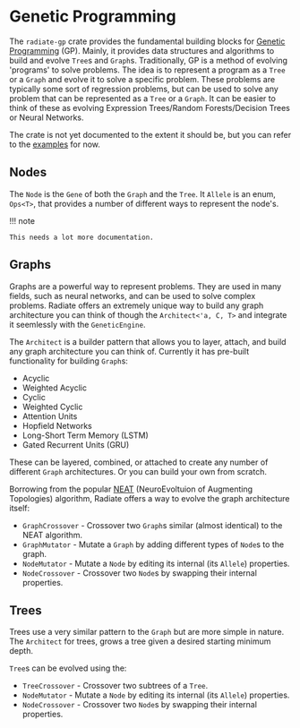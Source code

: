 
# Genetic Programming 

The `radiate-gp` crate provides the fundamental building blocks for [Genetic Programming](https://en.wikipedia.org/wiki/Genetic_programming) (GP). Mainly, it provides data structures and algorithms to build and evolve `Tree`s and `Graph`s. Traditionally, GP is a method of evolving 'programs' to solve problems. The idea is to represent a program as a `Tree` or a `Graph` and evolve it to solve a specific problem. These problems are typically some sort of regression problems, but can be used to solve any problem that can be represented as a `Tree` or a `Graph`. It can be easier to think of these as evolving Expression Trees/Random Forests/Decision Trees or Neural Networks. 

The crate is not yet documented to the extent it should be, but you can refer to the [examples](https://github.com/pkalivas/radiate/tree/master/examples) for now.

## Nodes

The `Node` is the `Gene` of both the `Graph` and the `Tree`. It `Allele` is an
enum, `Ops<T>`, that provides a number of different ways to represent the node's.

!!! note 

    This needs a lot more documentation.

## Graphs

Graphs are a powerful way to represent problems. They are used in many fields, such as neural networks, and can be used to solve complex problems. Radiate offers an extremely unique way to build any graph architecture you can think of though the
`Architect<'a, C, T>` and integrate it seemlessly with the `GeneticEngine`. 

The `Architect` is a builder pattern that allows you to layer, attach, and build any graph architecture you can think of. Currently it has pre-built functionality for building `Graph`s:

* Acyclic
* Weighted Acyclic
* Cyclic
* Weighted Cyclic
* Attention Units
* Hopfield Networks
* Long-Short Term Memory (LSTM)
* Gated Recurrent Units (GRU)

These can be layered, combined, or attached to create any number of different `Graph` architectures. Or you can build your own from scratch.

Borrowing from the popular [NEAT](https://nn.cs.utexas.edu/downloads/papers/stanley.ec02.pdf) (NeuroEvoltuion of Augmenting Topologies) algorithm, Radiate offers a way to evolve the graph architecture itself:

* `GraphCrossover` - Crossover two `Graph`s similar (almost identical) to the NEAT algorithm.
* `GraphMutator` - Mutate a `Graph` by adding different types of `Node`s to the graph.
* `NodeMutator` - Mutate a `Node` by editing its internal (its `Allele`) properties.
* `NodeCrossover` - Crossover two `Node`s by swapping their internal properties.

## Trees

Trees use a very similar pattern to the `Graph` but are more simple in nature. 
The `Architect` for trees, grows a tree given a desired starting minimum depth.

`Tree`s can be evolved using the:

* `TreeCrossover` - Crossover two subtrees of a `Tree`.
* `NodeMutator` - Mutate a `Node` by editing its internal (its `Allele`) properties.
* `NodeCrossover` - Crossover two `Node`s by swapping their internal properties.
